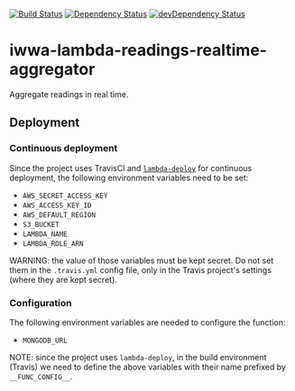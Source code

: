 [![Build Status](https://travis-ci.org/innowatio/iwwa-lambda-readings-realtime-aggregator.svg?branch=master)](https://travis-ci.org/innowatio/iwwa-lambda-readings-realtime-aggregator)
[![Dependency Status](https://david-dm.org/innowatio/iwwa-lambda-readings-realtime-aggregator.svg)](https://david-dm.org/innowatio/iwwa-lambda-readings-realtime-aggregator)
[![devDependency Status](https://david-dm.org/innowatio/iwwa-lambda-readings-realtime-aggregator/dev-status.svg)](https://david-dm.org/innowatio/iwwa-lambda-readings-realtime-aggregator#info=devDependencies)

# iwwa-lambda-readings-realtime-aggregator

Aggregate readings in real time.

## Deployment

### Continuous deployment

Since the project uses TravisCI and
[`lambda-deploy`](https://github.com/innowatio/lambda-deploy/) for continuous
deployment, the following environment variables need to be set:

- `AWS_SECRET_ACCESS_KEY`
- `AWS_ACCESS_KEY_ID`
- `AWS_DEFAULT_REGION`
- `S3_BUCKET`
- `LAMBDA_NAME`
- `LAMBDA_ROLE_ARN`

WARNING: the value of those variables must be kept secret. Do not set them in
the `.travis.yml` config file, only in the Travis project's settings (where they
are kept secret).

### Configuration

The following environment variables are needed to configure the function:

- `MONGODB_URL`

NOTE: since the project uses `lambda-deploy`, in the build environment (Travis)
we need to define the above variables with their name prefixed by
`__FUNC_CONFIG__`.
